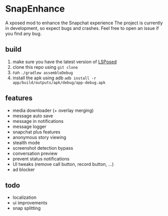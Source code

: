 # SnapEnhance
A xposed mod to enhance the Snapchat experience
The project is currently in development, so expect bugs and crashes. Feel free to open an issue if you find any bug.

## build
   1. make sure you have the latest version of [LSPosed](https://github.com/LSPosed/LSPosed)
   2. clone this repo using ``git clone``
   3. run ``./gradlew assembleDebug``
   4. install the apk using adb ``adb install -r app/build/outputs/apk/debug/app-debug.apk``

## features
- media downloader (+ overlay merging)
- message auto save
- message in notifications
- message logger
- snapchat plus features
- anonymous story viewing
- stealth mode
- screenshot detection bypass
- conversation preview
- prevent status notifications
- UI tweaks (remove call button, record button, ...)
- ad blocker

## todo
- localization
- ui improvements
- snap splitting
